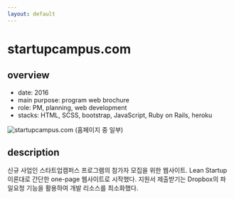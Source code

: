 ```yaml
---
layout: default
---
```


# startupcampus.com

## overview

* date: 2016
* main purpose: program web brochure
* role: PM, planning, web development
* stacks: HTML, SCSS, bootstrap, JavaScript, Ruby on Rails, heroku

![startupcampus.com]({{"/assets/img/project/2016_startupcampus_com.jpg"}})
(홈페이지 중 일부)

## description

신규 사업인 스타트업캠퍼스 프로그램의 참가자 모집을 위한 웹사이트. 
Lean Startup 이론대로 간단한 one-page 웹사이트로 시작했다. 
지원서 제출받기는 Dropbox의 파일요청 기능을 활용하여 개발 리소스를 최소화했다. 